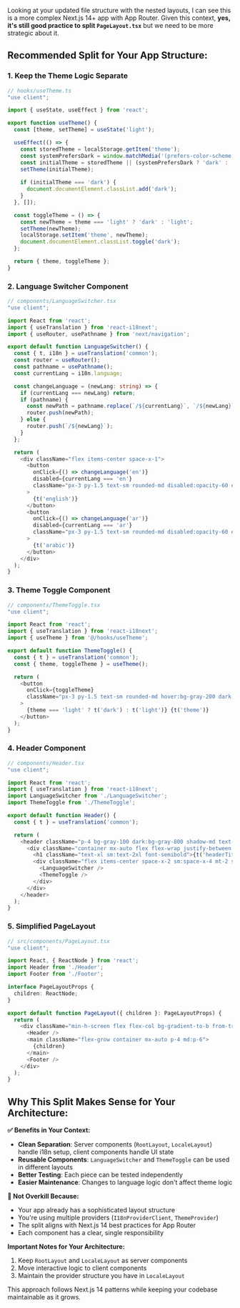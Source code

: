 Looking at your updated file structure with the nested layouts, I can see this is a more complex Next.js 14+ app with App Router. Given this context, **yes, it's still good practice to split `PageLayout.tsx`** but we need to be more strategic about it.

## Recommended Split for Your App Structure:

### 1. Keep the Theme Logic Separate
```typescript
// hooks/useTheme.ts
"use client";

import { useState, useEffect } from 'react';

export function useTheme() {
  const [theme, setTheme] = useState('light');

  useEffect(() => {
    const storedTheme = localStorage.getItem('theme');
    const systemPrefersDark = window.matchMedia('(prefers-color-scheme: dark)').matches;
    const initialTheme = storedTheme || (systemPrefersDark ? 'dark' : 'light');
    setTheme(initialTheme);
    
    if (initialTheme === 'dark') {
      document.documentElement.classList.add('dark');
    }
  }, []);

  const toggleTheme = () => {
    const newTheme = theme === 'light' ? 'dark' : 'light';
    setTheme(newTheme);
    localStorage.setItem('theme', newTheme);
    document.documentElement.classList.toggle('dark');
  };

  return { theme, toggleTheme };
}
```

### 2. Language Switcher Component
```typescript
// components/LanguageSwitcher.tsx
"use client";

import React from 'react';
import { useTranslation } from 'react-i18next';
import { useRouter, usePathname } from 'next/navigation';

export default function LanguageSwitcher() {
  const { t, i18n } = useTranslation('common');
  const router = useRouter();
  const pathname = usePathname();
  const currentLang = i18n.language;

  const changeLanguage = (newLang: string) => {
    if (currentLang === newLang) return;
    if (pathname) {
      const newPath = pathname.replace(`/${currentLang}`, `/${newLang}`);
      router.push(newPath);
    } else {
      router.push(`/${newLang}`);
    }
  };

  return (
    <div className="flex items-center space-x-1">
      <button 
        onClick={() => changeLanguage('en')} 
        disabled={currentLang === 'en'} 
        className="px-3 py-1.5 text-sm rounded-md disabled:opacity-60 enabled:hover:bg-gray-200 dark:enabled:hover:bg-gray-700 disabled:cursor-not-allowed"
      >
        {t('english')}
      </button>
      <button 
        onClick={() => changeLanguage('ar')} 
        disabled={currentLang === 'ar'} 
        className="px-3 py-1.5 text-sm rounded-md disabled:opacity-60 enabled:hover:bg-gray-200 dark:enabled:hover:bg-gray-700 disabled:cursor-not-allowed"
      >
        {t('arabic')}
      </button>
    </div>
  );
}
```

### 3. Theme Toggle Component
```typescript
// components/ThemeToggle.tsx
"use client";

import React from 'react';
import { useTranslation } from 'react-i18next';
import { useTheme } from '@/hooks/useTheme';

export default function ThemeToggle() {
  const { t } = useTranslation('common');
  const { theme, toggleTheme } = useTheme();

  return (
    <button 
      onClick={toggleTheme} 
      className="px-3 py-1.5 text-sm rounded-md hover:bg-gray-200 dark:hover:bg-gray-700"
    >
      {theme === 'light' ? t('dark') : t('light')} {t('theme')}
    </button>
  );
}
```

### 4. Header Component
```typescript
// components/Header.tsx
"use client";

import React from 'react';
import { useTranslation } from 'react-i18next';
import LanguageSwitcher from './LanguageSwitcher';
import ThemeToggle from './ThemeToggle';

export default function Header() {
  const { t } = useTranslation('common');

  return (
    <header className="p-4 bg-gray-100 dark:bg-gray-800 shadow-md text-gray-900 dark:text-white">
      <div className="container mx-auto flex flex-wrap justify-between items-center">
        <h1 className="text-xl sm:text-2xl font-semibold">{t('headerTitle')}</h1>
        <div className="flex items-center space-x-2 sm:space-x-4 mt-2 sm:mt-0">
          <LanguageSwitcher />
          <ThemeToggle />
        </div>
      </div>
    </header>
  );
}
```

### 5. Simplified PageLayout
```typescript
// src/components/PageLayout.tsx
"use client";

import React, { ReactNode } from 'react';
import Header from './Header';
import Footer from './Footer';

interface PageLayoutProps {
  children: ReactNode;
}

export default function PageLayout({ children }: PageLayoutProps) {
  return (
    <div className="min-h-screen flex flex-col bg-gradient-to-b from-transparent to-[rgb(var(--background-end-rgb))] bg-[rgb(var(--background-start-rgb))]">
      <Header />
      <main className="flex-grow container mx-auto p-4 md:p-6">
        {children}
      </main>
      <Footer />
    </div>
  );
}
```

## Why This Split Makes Sense for Your Architecture:

**✅ Benefits in Your Context:**
- **Clean Separation**: Server components (`RootLayout`, `LocaleLayout`) handle i18n setup, client components handle UI state
- **Reusable Components**: `LanguageSwitcher` and `ThemeToggle` can be used in different layouts
- **Better Testing**: Each piece can be tested independently
- **Easier Maintenance**: Changes to language logic don't affect theme logic

**🚫 Not Overkill Because:**
- Your app already has a sophisticated layout structure
- You're using multiple providers (`I18nProviderClient`, `ThemeProvider`)
- The split aligns with Next.js 14 best practices for App Router
- Each component has a clear, single responsibility

**Important Notes for Your Architecture:**
1. Keep `RootLayout` and `LocaleLayout` as server components
2. Move interactive logic to client components
3. Maintain the provider structure you have in `LocaleLayout`

This approach follows Next.js 14 patterns while keeping your codebase maintainable as it grows.

